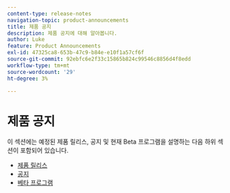 ```yaml
---
content-type: release-notes
navigation-topic: product-announcements
title: 제품 공지
description: 제품 공지에 대해 알아봅니다.
author: Luke
feature: Product Announcements
exl-id: 47325ca8-653b-47c9-b84e-e10f1a57cf6f
source-git-commit: 92ebfc6e2f33c15865b824c99546c8856d4f8edd
workflow-type: tm+mt
source-wordcount: '29'
ht-degree: 3%

---
```


# 제품 공지

이 섹션에는 예정된 제품 릴리스, 공지 및 현재 Beta 프로그램을 설명하는 다음 하위 섹션이 포함되어 있습니다.

* [제품 릴리스](../product-announcements/product-releases/product-releases.md)
* [공지](../product-announcements/announcements/announcements.md)
* [베타 프로그램](../product-announcements/betas/betas.md)
